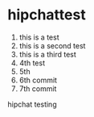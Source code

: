 hipchattest
===========

1. this is a test
2. this is a second test
3. this is a third test
4. 4th test
5. 5th
6. 6th commit
7. 7th commit

hipchat testing
